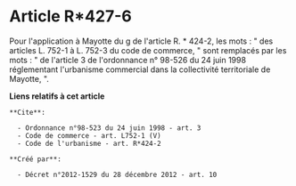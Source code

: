 # Article R*427-6

Pour l'application à Mayotte du g de l'article R. * 424-2, les mots : " des articles L. 752-1 à L. 752-3 du code de commerce,
" sont remplacés par les mots : " de l'article 3 de l'ordonnance n° 98-526 du 24 juin 1998 réglementant l'urbanisme
commercial dans la collectivité territoriale de Mayotte, ".

**Liens relatifs à cet article**

	**Cite**:

	  - Ordonnance n°98-523 du 24 juin 1998 - art. 3
	  - Code de commerce - art. L752-1 (V)
	  - Code de l'urbanisme - art. R*424-2

	**Créé par**:

	  - Décret n°2012-1529 du 28 décembre 2012 - art. 10

